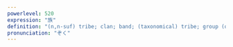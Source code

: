 ```yaml
---
powerlevel: 520
expression: "族"
definition: "(n,n-suf) tribe; clan; band; (taxonomical) tribe; group (of the periodic table)"
pronunciation: "ぞく"
---
```


